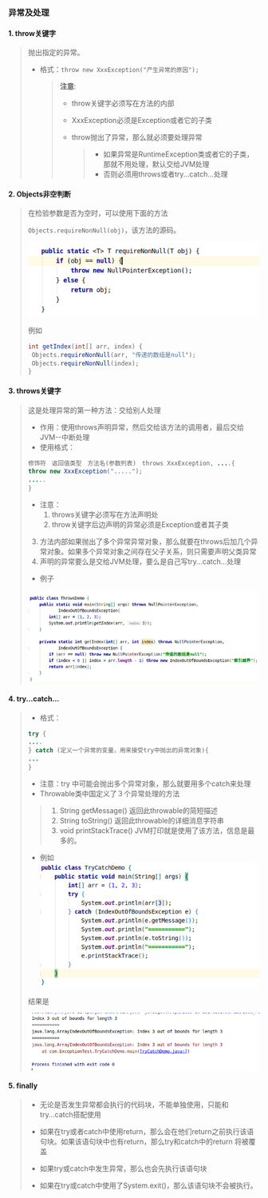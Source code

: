 ### 异常及处理

#### 1. throw关键字

> 抛出指定的异常。
>
> - 格式：`throw new XxxException("产生异常的原因");`
>
>   > **注意**:
>   >
>   > - throw关键字必须写在方法的内部
>   >
>   > - XxxException必须是Exception或者它的子类
>   >
>   > - throw抛出了异常，那么就必须要处理异常
>   >
>   >   > - 如果异常是RuntimeException类或者它的子类，那就不用处理，默认交给JVM处理
>   >   > - 否则必须用throws或者try...catch...处理

#### 2. Objects非空判断

> 在检验参数是否为空时，可以使用下面的方法
>
> `Objects.requireNonNull(obj)`，该方法的源码。
>
> ![Objects.requireNonNull](./img/Objects.png)
>
> 例如
>
> ```java
> int getIndex(int[] arr, index) {
>  Objects.requireNonNull(arr, "传递的数组是null");
>  Objects.requireNonNull(index);
> }
> ```

#### 3. throws关键字

> 这是处理异常的第一种方法：交给别人处理
>
> - 作用：使用throws声明异常，然后交给该方法的调用者，最后交给JVM--中断处理
> - 使用格式：
>
> ```java
> 修饰符　返回值类型　方法名(参数列表)　throws XxxException, ....{
> throw new XxxException(".....");
> .....
> }
> ```
>
> - 注意：
>   1. throws关键字必须写在方法声明处
>   2. throw关键字后边声明的异常必须是Exception或者其子类
>
> 3. 方法内部如果抛出了多个异常异常对象，那么就要在throws后加几个异常对象。如果多个异常对象之间存在父子关系，则只需要声明父类异常
> 4. 声明的异常要么是交给JVM处理，要么是自己写try...catch...处理
>
> - 例子
>
> ![ThrowsDemo](./img/ThrowsDemo.png)

#### 4. try...catch...

> - 格式：
>
> ```java
> try {
> ....
> } catch (定义一个异常的变量，用来接受try中抛出的异常对象){
> ...
> }
> ```
>
> - 注意：try 中可能会抛出多个异常对象，那么就要用多个catch来处理
> - Throwable类中国定义了３个异常处理的方法
>
> > 1. String getMessage()  返回此throwable的简短描述
> > 2. String toString() 返回此throwable的详细消息字符串
> > 3. void printStackTrace() JVM打印就是使用了该方法，信息是最多的。
>
> - 例如
>   ![TryCatchDemo](./img/TryCatchDemo.png) 
>
> 结果是　
>
> ![TryDemoResult](./img/TryDemoResult.png)

#### 5. finally

> - 无论是否发生异常都会执行的代码块，不能单独使用，只能和try...catch搭配使用
>
> - 如果在try或者catch中使用return，那么会在他们return之前执行该语句块。如果该语句块中也有return，那么try和catch中的return 将被覆盖
> - 如果try或catch中发生异常，那么也会先执行该语句块
> - 如果在try或catch中使用了System.exit()，那么该语句块不会被执行。